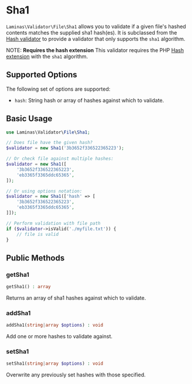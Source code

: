 # Sha1

`Laminas\Validator\File\Sha1` allows you to validate if a given file's hashed
contents matches the supplied sha1 hash(es). It is subclassed from the
[Hash validator](hash.md) to provide a validator that only supports the `sha1`
algorithm.

NOTE: **Requires the hash extension**
This validator requires the PHP [Hash extension](http://php.net/hash) with the `sha1` algorithm.

## Supported Options

The following set of options are supported:

- `hash`: String hash or array of hashes against which to validate.

## Basic Usage

```php
use Laminas\Validator\File\Sha1;

// Does file have the given hash?
$validator = new Sha1('3b3652f336522365223');

// Or check file against multiple hashes:
$validator = new Sha1([
    '3b3652f336522365223',
    'eb3365f3365ddc65365',
]);

// Or using options notation:
$validator = new Sha1(['hash' => [
    '3b3652f336522365223',
    'eb3365f3365ddc65365',
]]);

// Perform validation with file path
if ($validator->isValid('./myfile.txt')) {
    // file is valid
}
```

## Public Methods

### getSha1

```php
getSha1() : array
```

Returns an array of sha1 hashes against which to validate.

### addSha1

```php
addSha1(string|array $options) : void
```

Add one or more hashes to validate against.

### setSha1

```php
setSha1(string|array $options) : void
```

Overwrite any previously set hashes with those specified.
